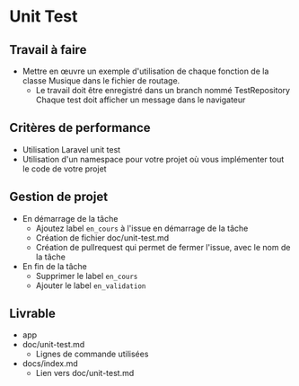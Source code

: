 # Unit Test
## Travail à faire

- Mettre en œuvre un exemple d'utilisation de chaque fonction de la classe Musique dans le fichier de routage. 
  - Le travail doit être enregistré dans un branch nommé TestRepository
Chaque test doit afficher un message dans le navigateur

## Critères de performance 

- Utilisation Laravel unit test
- Utilisation d'un namespace pour votre projet où vous implémenter tout le code de votre projet

## Gestion de projet 

- En démarrage de la tâche 
  - Ajoutez label `en_cours` à l'issue en démarrage de la tâche
  - Création de fichier doc/unit-test.md
  - Création de pullrequest qui permet de fermer l'issue, avec le nom de la tâche
- En fin de la tâche
  - Supprimer le label `en_cours`
  - Ajouter le label `en_validation`

## Livrable

- app
- doc/unit-test.md
  - Lignes de commande utilisées
- docs/index.md
  - Lien vers doc/unit-test.md